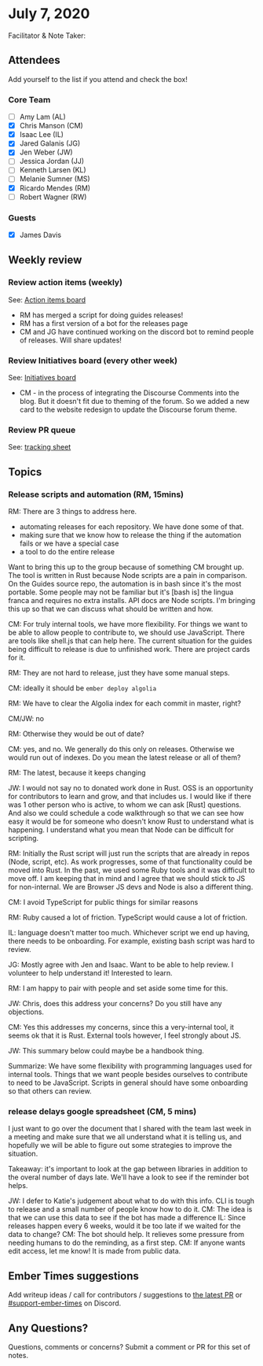 # July 7, 2020

Facilitator & Note Taker: 

## Attendees

Add yourself to the list if you attend and check the box!

### Core Team
- [ ] Amy Lam (AL)
- [x] Chris Manson (CM)
- [x] Isaac Lee (IL)
- [x] Jared Galanis (JG)
- [x] Jen Weber (JW)
- [ ] Jessica Jordan (JJ)
- [ ] Kenneth Larsen (KL)
- [ ] Melanie Sumner (MS)
- [x] Ricardo Mendes (RM)
- [ ] Robert Wagner (RW)

### Guests
- [x] James Davis

## Weekly review

### Review action items (weekly)
See: [Action items board](https://github.com/orgs/ember-learn/projects/47)

- RM has merged a script for doing guides releases!
- RM has a first version of a bot for the releases page
- CM and JG have continued working on the discord bot to remind people of releases. Will share updates!

### Review Initiatives board (every other week)
See: [Initiatives board](https://github.com/orgs/ember-learn/projects/19)

- CM - in the process of integrating the Discourse Comments into the blog. But it doesn't fit due to theming of the forum. So we added a new card to the website redesign to update the Discourse forum theme.

### Review PR queue

See: [tracking sheet](https://docs.google.com/spreadsheets/d/1sPyN9z9wZMpTNwqCfa6R9QSPZkIW4iQd-H4gZC7ILLk/edit#gid=2035777454)

## Topics

### Release scripts and automation (RM, 15mins)

RM: There are 3 things to address here.
- automating releases for each repository. We have done some of that.
- making sure that we know how to release the thing if the automation fails or we have a special case
- a tool to do the entire release

Want to bring this up to the group because of something CM brought up. The tool is written in Rust because Node scripts are a pain in comparison. On the Guides source repo, the automation is in bash since it's the most portable. Some people may not be familiar but it's [bash is] the lingua franca and requires no extra installs. API docs are Node scripts. I'm bringing this up so that we can discuss what should be written and how.

CM: For truly internal tools, we have more flexibility. For things we want to be able to allow people to contribute to, we should use JavaScript. There are tools like shell.js that can help here. The current situation for the guides being difficult to release is due to unfinished work. There are project cards for it.

RM: They are not hard to release, just they have some manual steps.

CM: ideally it should be `ember deploy algolia`

RM: We have to clear the Algolia index for each commit in master, right?

CM/JW: no

RM: Otherwise they would be out of date?

CM: yes, and no. We generally do this only on releases. Otherwise we would run out of indexes. Do you mean the latest release or all of them?

RM: The latest, because it keeps changing

JW: I would not say no to donated work done in Rust. OSS is an opportunity for contributors to learn and grow, and that includes us. I would like if there was 1 other person who is active, to whom we can ask [Rust] questions. And also we could schedule a code walkthrough so that we can see how easy it would be for someone who doesn't know Rust to understand what is happening. I understand what you mean that Node can be difficult for scripting.

RM: Initially the Rust script will just run the scripts that are already in repos (Node, script, etc). As work progresses, some of that functionality could be moved into Rust. In the past, we used some Ruby tools and it was difficult to move off. I am keeping that in mind and I agree that we should stick to JS for non-internal. We are Browser JS devs and Node is also a different thing.

CM: I avoid TypeScript for public things for similar reasons

RM: Ruby caused a lot of friction. TypeScript would cause a lot of friction.

IL: language doesn't matter too much. Whichever script we end up having, there needs to be onboarding. For example, existing bash script was hard to review.

JG: Mostly agree with Jen and Isaac. Want to be able to help review. I volunteer to help understand it! Interested to learn.

RM: I am happy to pair with people and set aside some time for this.

JW: Chris, does this address your concerns? Do you still have any objections.

CM: Yes this addresses my concerns, since this a very-internal tool, it seems ok that it is Rust. External tools however, I feel strongly about JS. 

JW: This summary below could maybe be a handbook thing.

Summarize: We have some flexibility with programming languages used for internal tools. Things that we want people besides ourselves to contribute to need to be JavaScript. Scripts in general should have some onboarding so that others can review.


### release delays google spreadsheet (CM, 5 mins)

I just want to go over the document that I shared with the team last week in a meeting and make sure that we all understand what it is telling us, and hopefully we will be able to figure out some strategies to improve the situation.

Takeaway: it's important to look at the gap between libraries in addition to the overal number of days late. We'll have a look to see if the reminder bot helps.

JW: I defer to Katie's judgement about what to do with this info. CLI is tough to release and a small number of people know how to do it.
CM: The idea is that we can use this data to see if the bot has made a difference
IL: Since releases happen every 6 weeks, would it be too late if we waited for the data to change?
CM: The bot should help. It relieves some pressure from needing humans to do the reminding, as a first step.
CM: If anyone wants edit access, let me know! It is made from public data.

## Ember Times suggestions
Add writeup ideas / call for contributors / suggestions to [the latest PR](https://github.com/ember-learn/ember-blog/pulls?q=is%3Aopen+is%3Apr+label%3A%22%F0%9F%97%9E+embertimes%22%20or%20#support-ember-times) or [#support-ember-times](https://discordapp.com/channels/480462759797063690/485450546887786506) on Discord.

## Any Questions?
Questions, comments or concerns? Submit a comment or PR for this set of notes.
